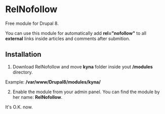 # RelNofollow
Free module for Drupal 8.

You can use this module for automatically add **rel="nofollow"** to all **external** links inside articles and comments after submition.

Installation
-------------------------------

1) Download RelNofollow and move **kyna** folder inside yout **/modules** directory.

Example: **/var/www/Drupal8/modules/kyna/**

2) Enable the module from your admin panel. You can find the module by her name: **RelNofollow**.

It's O.K. now.
